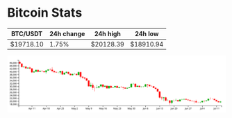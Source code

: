 # Bitcoin Stats

BTC/USDT|24h change|24h high|24h low|
|---|---|---|---|
|$19718.10|1.75%|$20128.39|$18910.94|

<img src="./chart.svg">
